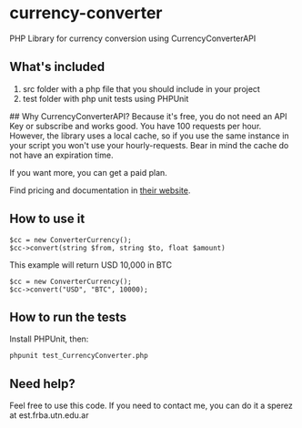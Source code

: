 # currency-converter
PHP Library for currency conversion using CurrencyConverterAPI

## What's included
1. src folder with a php file that you should include in your project
2. test folder with php unit tests using PHPUnit

## Why CurrencyConverterAPI?
Because it's free, you do not need an API Key or subscribe and works good.
You have 100 requests per hour. However, the library uses a local cache, so if you use the same instance in your script you won't use your hourly-requests. Bear in mind the cache do not have an expiration time.

If you want more, you can get a paid plan.

Find pricing and documentation in [their website](https://www.currencyconverterapi.com).

## How to use it

```
$cc = new ConverterCurrency();
$cc->convert(string $from, string $to, float $amount)
```

This example will return USD 10,000 in BTC

```
$cc = new ConverterCurrency();
$cc->convert("USD", "BTC", 10000);
```

## How to run the tests

Install PHPUnit, then:

```
phpunit test_CurrencyConverter.php
```

## Need help?
Feel free to use this code. If you need to contact me, you can do it a sperez at est.frba.utn.edu.ar
